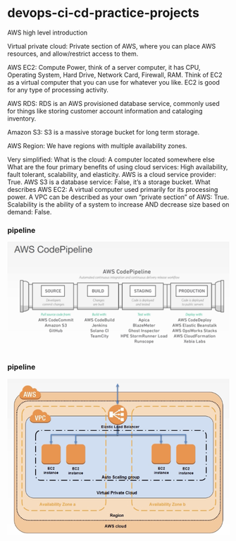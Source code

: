 # devops-ci-cd-practice-projects

AWS high level introduction

Virtual private cloud:
Private section of AWS, where you can place AWS resources, and allow/restrict access to them. 

AWS EC2: 
Compute Power, think of a server computer, it has CPU, Operating System, Hard Drive, Network Card, Firewall, RAM. Think of EC2 as a virtual computer that you can use for whatever you like. EC2 is good for any type of processing activity. 

AWS RDS:
RDS is an AWS provisioned database service, commonly used for things like storing customer account information and cataloging inventory. 

Amazon S3: 
S3 is a massive storage bucket for long term storage. 

AWS Region: 
We have regions with multiple availability zones. 

Very simplified: 
What is the cloud: A computer located somewhere else
What are the four primary benefits of using cloud services: High availability, fault tolerant, scalability, and elasticity.
AWS is a cloud service provider: True.
AWS S3 is a database service: False, it’s a storage bucket. 
What describes AWS EC2: A virtual computer used primarily for its processing power.
A VPC can be described as your own “private section” of AWS: True.
Scalability is the ability of a system to increase AND decrease size based on demand: False.

### pipeline
![pipeline](https://github.com/EricvanLessen/devops-ci-cd-practice-projects/blob/main/aws-code-pipeline.png?raw=true)

### pipeline
![pipeline](https://github.com/EricvanLessen/devops-ci-cd-practice-projects/blob/main/architecture.png)
